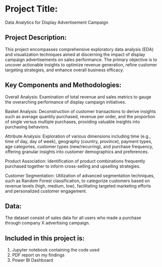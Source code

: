# **Project Title:** 
Data Analytics for Display Advertisement Campaign

## **Project Description:** 
This project encompasses comprehensive exploratory data analysis (EDA) and visualization techniques aimed at discerning the impact of display campaign advertisements on sales performance. The primary objective is to uncover actionable insights to optimize revenue generation, refine customer targeting strategies, and enhance overall business efficacy.

## Key Components and Methodologies:

Overall Analysis: Examination of total revenue and sales metrics to gauge the overarching performance of display campaign initiatives.

Basket Analysis: Deconstruction of customer transactions to derive insights such as average quantity purchased, revenue per order, and the proportion of single versus multiple purchases, providing valuable insights into purchasing behaviors.

Attribute Analysis: Exploration of various dimensions including time (e.g., time of day, day of week), geography (country, province), payment types, age categories, customer types (new/recurring), and purchase frequency, offering granular insights into customer demographics and preferences.

Product Association: Identification of product combinations frequently purchased together to inform cross-selling and upselling strategies.

Customer Segmentation: Utilization of advanced segmentation techniques, such as Random Forest classification, to categorize customers based on revenue levels (high, medium, low), facilitating targeted marketing efforts and personalized customer engagement.

## **Data:** 
The dataset consist of sales data for all users who made a purchase through company X advertising campaign. 

## **Included in this project is:**
1. Jupyter notebook containing the code used
2. PDF report on my findings
3. Power BI Dashboard

